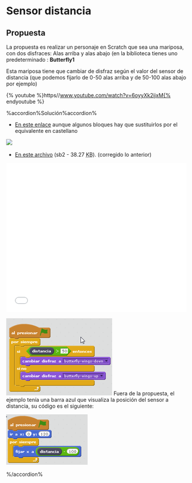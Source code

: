 
# Sensor distancia

## Propuesta

La propuesta es realizar un personaje en Scratch que sea una mariposa, con dos disfraces: Alas arriba y alas abajo (en la biblioteca tienes uno predeterminado : **Butterfly1**

Esta mariposa tiene que cambiar de disfraz según el valor del sensor de distancia (que podemos fijarlo de 0-50 alas arriba y de 50-100 alas abajo por ejemplo)

{% youtube %}https//www.youtube.com/watch?v=6oyyXk2ijxM{% endyoutube %}

%accordion%Solución%accordion%

- [En este enlace](https://scratch.mit.edu/projects/1789931/) aunque algunos bloques hay que sustituirlos por el equivalente en castellano

[![](/assets/Selección_039.png)
](https://scratch.mit.edu/projects/1789931/)

- [En este archivo](http://aularagon.catedu.es/materialesaularagon2013/LegoWedo/M3/mariposa2.sb2) (sb2 - 38.27 <abbr lang="en" title="KiloBytes">KB</abbr>). (corregido lo anterior)


<iframe width="485" height="402" allowtransparency="true" src="//scratch.mit.edu/projects/watch?v=1789931/?autostart=false" frameborder="0" allowfullscreen=""></iframe>

![](img/mariposa2.png)
Fuera de la propuesta, el ejemplo tenía una barra azul que visualiza la posición del sensor a distancia, su código es el siguiente:

![](img/mariposa2-1.png)

%/accordion%
